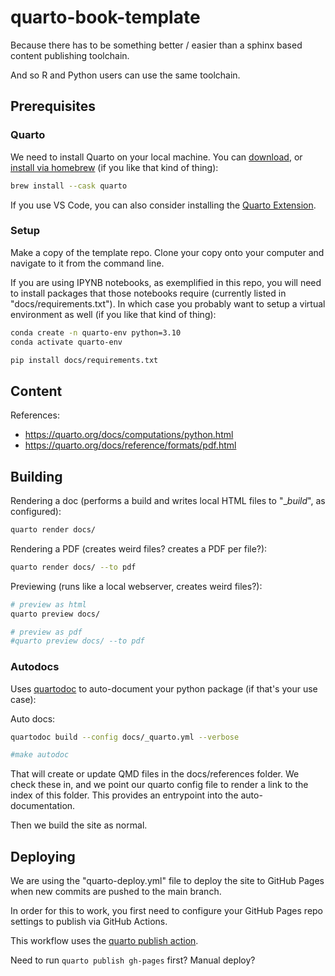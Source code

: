 # quarto-book-template

Because there has to be something better / easier than a sphinx based content publishing toolchain.

And so R and Python users can use the same toolchain.


## Prerequisites

### Quarto

We need to install Quarto on your local machine. You can [download](https://quarto.org/docs/get-started/), or [install via homebrew](https://formulae.brew.sh/cask/quarto) (if you like that kind of thing):

```sh
brew install --cask quarto
```


If you use VS Code, you can also consider installing the [Quarto Extension](https://marketplace.visualstudio.com/items?itemName=quarto.quarto).

### Setup

Make a copy of the template repo. Clone your copy onto your computer and navigate to it from the command line.

If you are using IPYNB notebooks, as exemplified in this repo, you will need to install packages that those notebooks require (currently listed in "docs/requirements.txt"). In which case you probably want to setup a virtual environment as well (if you like that kind of thing):

```sh
conda create -n quarto-env python=3.10
conda activate quarto-env

pip install docs/requirements.txt
```

## Content

References:

  + https://quarto.org/docs/computations/python.html
  + https://quarto.org/docs/reference/formats/pdf.html

## Building


Rendering a doc (performs a build and writes local HTML files to "__build_", as configured):

```sh
quarto render docs/
```

Rendering a PDF (creates weird files? creates a PDF per file?):
```sh
quarto render docs/ --to pdf
```

Previewing (runs like a local webserver, creates weird files?):

```sh
# preview as html
quarto preview docs/

# preview as pdf
#quarto preview docs/ --to pdf
```


### Autodocs

Uses [quartodoc](https://machow.github.io/quartodoc/get-started/overview.html) to auto-document your python package (if that's your use case):



Auto docs:

```sh
quartodoc build --config docs/_quarto.yml --verbose

#make autodoc
```

That will create or update QMD files in the docs/references folder. We check these in, and we point our quarto config file to render a link to the index of this folder. This provides an entrypoint into the auto-documentation.

Then we build the site as normal.





## Deploying

We are using the "quarto-deploy.yml" file to deploy the site to GitHub Pages when new commits are pushed to the main branch.

In order for this to work, you first need to configure your GitHub Pages repo settings to publish via GitHub Actions.

This workflow uses the [quarto publish action](https://github.com/quarto-dev/quarto-actions/blob/main/examples/quarto-publish-example.yml).

Need to run `quarto publish gh-pages` first? Manual deploy?
